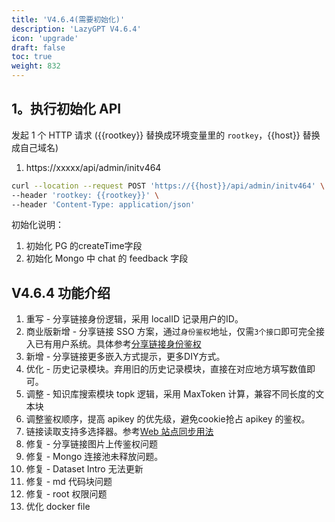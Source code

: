 ```yaml
---
title: 'V4.6.4(需要初始化)'
description: 'LazyGPT V4.6.4'
icon: 'upgrade'
draft: false
toc: true
weight: 832
---
```


## 1。执行初始化 API

发起 1 个 HTTP 请求 ({{rootkey}} 替换成环境变量里的 `rootkey`，{{host}} 替换成自己域名)

1. https://xxxxx/api/admin/initv464

```bash
curl --location --request POST 'https://{{host}}/api/admin/initv464' \
--header 'rootkey: {{rootkey}}' \
--header 'Content-Type: application/json'
```

初始化说明：
1. 初始化 PG 的createTime字段
2. 初始化 Mongo 中 chat 的 feedback 字段


## V4.6.4 功能介绍

1. 重写 - 分享链接身份逻辑，采用 localID 记录用户的ID。
2. 商业版新增 - 分享链接 SSO 方案，通过`身份鉴权`地址，仅需`3个接口`即可完全接入已有用户系统。具体参考[分享链接身份鉴权](/docs/development/openapi/share/)
3. 新增 - 分享链接更多嵌入方式提示，更多DIY方式。
4. 优化 - 历史记录模块。弃用旧的历史记录模块，直接在对应地方填写数值即可。
5. 调整 - 知识库搜索模块 topk 逻辑，采用 MaxToken 计算，兼容不同长度的文本块
6. 调整鉴权顺序，提高 apikey 的优先级，避免cookie抢占 apikey 的鉴权。
7. 链接读取支持多选择器。参考[Web 站点同步用法](/docs/course/websync)
8. 修复 - 分享链接图片上传鉴权问题
9. 修复 - Mongo 连接池未释放问题。
10. 修复 - Dataset Intro 无法更新
11. 修复 - md 代码块问题
12. 修复 - root 权限问题
13. 优化 docker file  


